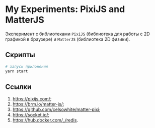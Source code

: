 # My Experiments: PixiJS and MatterJS

Эксперимент с библиотеками `PixiJS` (библиотека для работы с 2D графикой в браузере) и `MatterJS` (библиотека 2D физики).

## Скрипты

```bash
# запуск приложения
yarn start
```

## Ссылки

1. https://pixijs.com/;
2. https://brm.io/matter-js/;
3. https://github.com/celsowhite/matter-pixi;
4. https://socket.io/;
5. https://hub.docker.com/_/redis.

